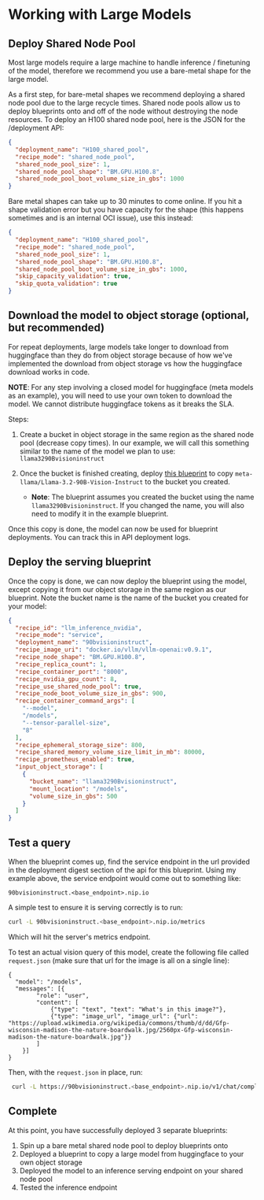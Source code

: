 # Working with Large Models

## Deploy Shared Node Pool

Most large models require a large machine to handle inference / finetuning of the model, therefore we recommend you use a bare-metal shape for the large model.

As a first step, for bare-metal shapes we recommend deploying a shared node pool due to the large recycle times. Shared node pools allow us to deploy blueprints onto and off of the node without destroying the node resources. To deploy an H100 shared node pool, here is the JSON for the /deployment API:

```json
{
  "deployment_name": "H100_shared_pool",
  "recipe_mode": "shared_node_pool",
  "shared_node_pool_size": 1,
  "shared_node_pool_shape": "BM.GPU.H100.8",
  "shared_node_pool_boot_volume_size_in_gbs": 1000
}
```

Bare metal shapes can take up to 30 minutes to come online. If you hit a shape validation error but you have capacity for the shape (this happens sometimes and is an internal OCI issue), use this instead:

```json
{
  "deployment_name": "H100_shared_pool",
  "recipe_mode": "shared_node_pool",
  "shared_node_pool_size": 1,
  "shared_node_pool_shape": "BM.GPU.H100.8",
  "shared_node_pool_boot_volume_size_in_gbs": 1000,
  "skip_capacity_validation": true,
  "skip_quota_validation": true
}
```

## Download the model to object storage (optional, but recommended)

For repeat deployments, large models take longer to download from huggingface than they do from object storage because of how we've implemented the download from object storage vs how the huggingface download works in code.

**NOTE**: For any step involving a closed model for huggingface (meta models as an example), you will need to use your own token to download the model. We cannot distribute huggingface tokens as it breaks the SLA.

Steps:

1. Create a bucket in object storage in the same region as the shared node pool (decrease copy times). In our example, we will call this something similar to the name of the model we plan to use: `llama3290Bvisioninstruct`

2. Once the bucket is finished creating, deploy [this blueprint](../../sample_blueprints/other/model_storage/download_closed_hf_model_to_object_storage.json) to copy `meta-llama/Llama-3.2-90B-Vision-Instruct` to the bucket you created.
   - **Note**: The blueprint assumes you created the bucket using the name `llama3290Bvisioninstruct`. If you changed the name, you will also need to modify it in the example blueprint.


Once this copy is done, the model can now be used for blueprint deployments. You can track this in API deployment logs.

## Deploy the serving blueprint

Once the copy is done, we can now deploy the blueprint using the model, except copying it from our object storage in the same region as our blueprint. Note the bucket name is the name of the bucket you created for your model:

```json
{
  "recipe_id": "llm_inference_nvidia",
  "recipe_mode": "service",
  "deployment_name": "90bvisioninstruct",
  "recipe_image_uri": "docker.io/vllm/vllm-openai:v0.9.1",
  "recipe_node_shape": "BM.GPU.H100.8",
  "recipe_replica_count": 1,
  "recipe_container_port": "8000",
  "recipe_nvidia_gpu_count": 8,
  "recipe_use_shared_node_pool": true,
  "recipe_node_boot_volume_size_in_gbs": 900,
  "recipe_container_command_args": [
    "--model",
    "/models",
    "--tensor-parallel-size",
    "8"
  ],
  "recipe_ephemeral_storage_size": 800,
  "recipe_shared_memory_volume_size_limit_in_mb": 80000,
  "recipe_prometheus_enabled": true,
  "input_object_storage": [
    {
      "bucket_name": "llama3290Bvisioninstruct",
      "mount_location": "/models",
      "volume_size_in_gbs": 500
    }
  ]
}
```

## Test a query

When the blueprint comes up, find the service endpoint in the url provided in the deployment digest section of the api for this blueprint. Using my example above, the service endpoint would come out to something like:

`90bvisioninstruct.<base_endpoint>.nip.io`

A simple test to ensure it is serving correctly is to run:

```bash
curl -L 90bvisioninstruct.<base_endpoint>.nip.io/metrics
```

Which will hit the server's metrics endpoint.

To test an actual vision query of this model, create the following file called `request.json` (make sure that url for the image is all on a single line):

```
{
  "model": "/models",
  "messages": [{
        "role": "user",
        "content": [
            {"type": "text", "text": "What's in this image?"},
            {"type": "image_url", "image_url": {"url": "https://upload.wikimedia.org/wikipedia/commons/thumb/d/dd/Gfp-wisconsin-madison-the-nature-boardwalk.jpg/2560px-Gfp-wisconsin-madison-the-nature-boardwalk.jpg"}}
        ]
    }]
}
```

Then, with the `request.json` in place, run:

```bash
 curl -L https://90bvisioninstruct.<base_endpoint>.nip.io/v1/chat/completions --header 'Content-Type: application/json' --data-binary @request.json
```

## Complete

At this point, you have successfully deployed 3 separate blueprints:

1. Spin up a bare metal shared node pool to deploy blueprints onto
2. Deployed a blueprint to copy a large model from huggingface to your own object storage
3. Deployed the model to an inference serving endpoint on your shared node pool
4. Tested the inference endpoint
